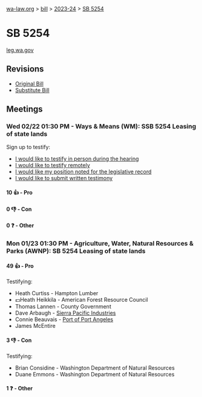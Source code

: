 [wa-law.org](/) > [bill](/bill/) > [2023-24](/bill/2023-24/) > [SB 5254](/bill/2023-24/sb/5254/)

# SB 5254
[leg.wa.gov](https://app.leg.wa.gov/billsummary?BillNumber=5254&Year=2023&Initiative=false)

## Revisions
* [Original Bill](1/)
* [Substitute Bill](S/)

## Meetings
### Wed 02/22 01:30 PM - Ways & Means (WM): SSB 5254 Leasing of state lands
Sign up to testify:
* [I would like to testify in person during the hearing](https://app.leg.wa.gov/csi/Testifier/Add?chamber=House&mId=30851&aId=152380&caId=21737&tId=1)
* [I would like to testify remotely](https://app.leg.wa.gov/csi/Testifier/Add?chamber=House&mId=30851&aId=152380&caId=21737&tId=2)
* [I would like my position noted for the legislative record](https://app.leg.wa.gov/csi/Testifier/Add?chamber=House&mId=30851&aId=152380&caId=21737&tId=3)
* [I would like to submit written testimony](https://app.leg.wa.gov/csi/Testifier/Add?chamber=House&mId=30851&aId=152380&caId=21737&tId=4)

#### 10 👍 - Pro

#### 0 👎 - Con

#### 0 ❓ - Other

### Mon 01/23 01:30 PM - Agriculture, Water, Natural Resources & Parks (AWNP): SB 5254 Leasing of state lands
#### 49 👍 - Pro
Testifying:
* Heath Curtiss - Hampton Lumber
* 💵Heath Heikkila - American Forest Resource Council
* Thomas Lannen - County Government
* Dave Arbaugh - [Sierra Pacific Industries](/org/sierra_pacific_industries/)
* Connie Beauvais - [Port of Port Angeles](/org/port_of_port_angeles/)
* James McEntire

#### 3 👎 - Con
Testifying:
* Brian Considine - Washington Department of Natural Resources
* Duane Emmons - Washington Department of Natural Resources

#### 1 ❓ - Other
